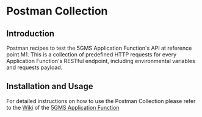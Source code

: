 # Postman Collection

## Introduction

Postman recipes to test the 5GMS Application Function's API at reference point M1. This is a collection
of predefined HTTP requests for every Application Function's RESTful endpoint, including environmental variables and
requests payload.

## Installation and Usage

For detailed instructions on how to use the Postman Collection please refer to
the [Wiki](https://github.com/5G-MAG/rt-5gms-application-function/wiki/Testing-with-Postman) of
the [5GMS Application Function](https://github.com/5G-MAG/rt-5gms-application-function)
